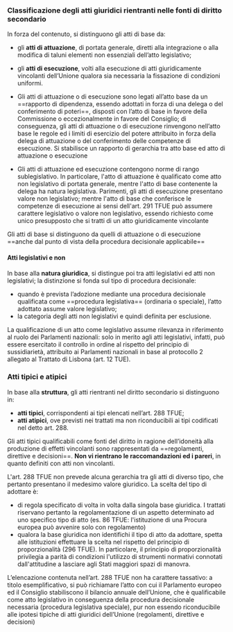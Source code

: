 ### Classificazione degli atti giuridici rientranti nelle fonti di diritto secondario
In forza del contenuto, si distinguono gli atti di base da: 
- gli **atti di attuazione**, di portata generale, diretti alla integrazione o alla modifica di taluni elementi non essenziali dell’atto legislativo;
- gli **atti di esecuzione**, volti alla esecuzione di atti giuridicamente vincolanti dell’Unione qualora sia necessaria la fissazione di condizioni uniformi. 

- Gli atti di attuazione o di esecuzione sono legati all’atto base da un ==rapporto di dipendenza, essendo adottati in forza di una delega o del conferimento di poteri==, disposti con l’atto di base in favore della Commissione o eccezionalmente in favore del Consiglio; di conseguenza, gli atti di attuazione o di esecuzione rinvengono nell’atto base le regole ed i limiti di esercizio del potere attribuito in forza della delega di attuazione o del conferimento delle competenze di esecuzione. Si stabilisce un rapporto di gerarchia tra atto base ed atto di attuazione o esecuzione
- Gli atti di attuazione ed esecuzione contengono norme di rango sublegislativo. In particolare, l'atto di attuazione è qualificato come atto non legislativo di portata generale, mentre l'atto di base contenente la delega ha natura legislativa. Parimenti, gli atti di esecuzione presentano valore non legislativo; mentre l'atto di base che conferisce le competenze di esecuzione ai sensi dell'art. 291 TFUE può assumere carattere legislativo o valore non legislativo, essendo richiesto come unico presupposto che si tratti di un atto giuridicamente vincolante

Gli atti di base si distinguono da quelli di attuazione o di esecuzione ==anche dal punto di vista della procedura decisionale applicabile== 


#### **Atti legislativi e non**
In base alla **natura giuridica**, si distingue poi tra atti legislativi ed atti non legislativi; la distinzione si fonda sul tipo di procedura decisionale:
- quando è prevista l’adozione mediante una procedura decisionale qualificata come ==procedura legislativa== (ordinaria o speciale), l’atto adottato assume valore legislativo;
- la categoria degli atti non legislativi e quindi definita per esclusione.

La qualificazione di un atto come legislativo assume rilevanza in riferimento al ruolo dei Parlamenti nazionali: solo in merito agli atti legislativi, infatti, può essere esercitato il controllo in ordine al rispetto del principio di sussidiarietà, attribuito ai Parlamenti nazionali in base al protocollo 2 allegato al Trattato di Lisbona (art. 12 TUE).


### Atti tipici e atipici
In base alla **struttura**, gli atti rientranti nel diritto secondario si distinguono in:
- **atti tipici**, corrispondenti ai tipi elencati nell’art. 288 TFUE;
- **atti atipici**, ove previsti nei trattati ma non riconducibili ai tipi codificati nel detto art. 288. 

Gli atti tipici qualificabili come fonti del diritto in ragione dell’idoneità alla produzione di effetti vincolanti sono rappresentati da ==regolamenti, direttive e decisioni==. **Non vi rientrano le raccomandazioni ed i pareri**, in quanto definiti con atti non vincolanti.

L'art. 288 TFUE non prevede alcuna gerarchia tra gli atti di diverso tipo, che pertanto presentano il medesimo valore giuridico.
La scelta del tipo di adottare è:
- di regola specificato di volta in volta dalla singola base giuridica. I trattati riservano pertanto la regolamentazione di un aspetto determinato ad uno specifico tipo di atto (es. 86 TFUE: l'istituzione di una Procura europea può avvenire solo con regolamento)
- qualora la base giuridica non identifichi il tipo di atto da adottare, spetta alle istituzioni effettuare la scelta nel rispetto del principio di proporzionalità (296 TFUE). In particolare, il principio di proporzionalità privilegia a parità di condizioni l'utilizzo di strumenti normativi connotati dall'attitudine a lasciare agli Stati maggiori spazi di manovra.


L’elencazione contenuta nell’art. 288 TFUE non ha carattere tassativo: a titolo esemplificativo, si può richiamare l’atto con cui il Parlamento europeo ed il Consiglio stabiliscono il bilancio annuale dell’Unione, che è qualificabile come atto legislativo in conseguenza della procedura decisionale necessaria (procedura legislativa speciale), pur non essendo riconducibile alle ipotesi tipiche di atti giuridici dell’Unione (regolamenti, direttive e decisioni)